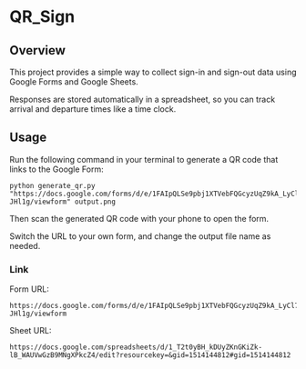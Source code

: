 # QR_Sign

## Overview

This project provides a simple way to collect sign-in and sign-out data using Google Forms and Google Sheets.

Responses are stored automatically in a spreadsheet, so you can track arrival and departure times like a time clock.

## Usage
Run the following command in your terminal to generate a QR code that links to the Google Form:


``````
python generate_qr.py "https://docs.google.com/forms/d/e/1FAIpQLSe9pbj1XTVebFQGcyzUqZ9kA_LyCl73IqqsuUwkORYv-JHl1g/viewform" output.png
``````
Then scan the generated QR code with your phone to open the form.

Switch the URL to your own form, and change the output file name as needed.


### Link
Form URL: 
```
https://docs.google.com/forms/d/e/1FAIpQLSe9pbj1XTVebFQGcyzUqZ9kA_LyCl73IqqsuUwkORYv-JHl1g/viewform
```
Sheet URL: 
```
https://docs.google.com/spreadsheets/d/1_T2t0yBH_kDUyZKnGKiZk-lB_WAUVwGzB9MNgXPkcZ4/edit?resourcekey=&gid=1514144812#gid=1514144812
```